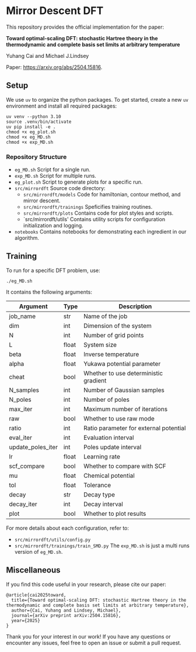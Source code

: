 # Mirror Descent DFT

This repository provides the official implementation for the paper:

**Toward optimal-scaling DFT: stochastic Hartree theory in the thermodynamic and complete basis set limits at arbitrary temperature**

Yuhang Cai and Michael J.Lindsey

Paper: https://arxiv.org/abs/2504.15816.


## Setup
We use `uv` to organize the python packages. To get started, create a new `uv` environment and install all required packages:
```
uv venv --python 3.10
source .venv/bin/activate
uv pip install -e .
chmod +x eg_plot.sh
chmod +x eg_MD.sh
chmod +x exp_MD.sh
```

### Repository Structure

- `eg_MD.sh` Script for a single run.
- `exp_MD.sh` Script for multiple runs.
- `eg_plot.sh` Script to generate plots for a specific run.
- `src/mirrordft` Source code directory:
    - `src/mirrordft/models` Code for hamiltonian, contour method, and mirror descent.
    - `src/mirrordft/trainings` Speficifies training routines.
    - `src/mirrordft/plots` Contains code for plot styles and scripts.
    - `src/mirrordft/utils' Contains utility scripts for configuration initialization and logging.
- `notebooks` Contains notebooks for demonstrating each ingredient in our algorithm.


## Training

To run for a specific DFT problem, use:
```
./eg_MD.sh
```
It contains the following arguments:

| Argument | Type | Description |
|----------|------|-------------|
| job_name | str | Name of the job |
| dim | int | Dimension of the system |
| N | int | Number of grid points |
| L | float | System size |
| beta | float | Inverse temperature |
| alpha | float | Yukawa potential parameter |
| cheat | bool | Whether to use deterministic gradient |
| N_samples | int | Number of Gaussian samples |
| N_poles | int | Number of poles |
| max_iter | int | Maximum number of iterations |
| raw | bool | Whether to use raw mode |
| ratio | int | Ratio parameter for external potential |
| eval_iter | int | Evaluation interval |
| update_poles_iter | int | Poles update interval |
| lr | float | Learning rate |
| scf_compare | bool | Whether to compare with SCF |
| mu | float | Chemical potential |
| tol | float | Tolerance |
| decay | str | Decay type |
| decay_iter | int | Decay interval |
| plot | bool | Whether to plot results |

For more details about each configuration, refer to:
- `src/mirrordft/utils/config.py`
- `src/mirrordft/trainings/train_SMD.py`
The `exp_MD.sh` is just a multi runs version of `eg_MD.sh`. 

## Miscellaneous

If you find this code useful in your research, please cite our paper:

```
@article{cai2025toward,
  title={Toward optimal-scaling DFT: stochastic Hartree theory in the thermodynamic and complete basis set limits at arbitrary temperature},
  author={Cai, Yuhang and Lindsey, Michael},
  journal={arXiv preprint arXiv:2504.15816},
  year={2025}
}
```

Thank you for your interest in our work! If you have any questions or encounter any issues, feel free to open an issue or submit a pull request.

